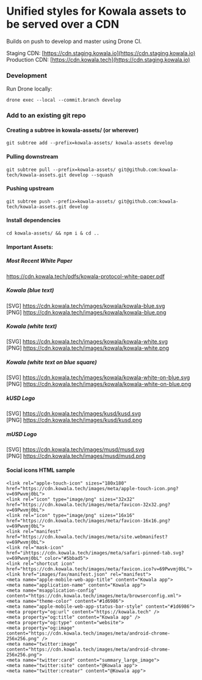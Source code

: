 # Unified styles for Kowala assets to be served over a CDN

Builds on push to develop and master using Drone CI.

Staging CDN: [https://cdn.staging.kowala.io](https://cdn.staging.kowala.io) \
Production CDN: [https://cdn.kowala.tech](https://cdn.staging.kowala.io)

### Development

Run Drone locally:

`drone exec --local --commit.branch develop`

### Add to an existing git repo

#### Creating a subtree in kowala-assets/ (or wherever)
`git subtree add --prefix=kowala-assets/ kowala-assets develop`

#### Pulling downstream
`git subtree pull --prefix=kowala-assets/ git@github.com:kowala-tech/kowala-assets.git develop --squash`

#### Pushing upstream
`git subtree push --prefix=kowala-assets/ git@github.com:kowala-tech/kowala-assets.git develop`

#### Install dependencies
`cd kowala-assets/ && npm i & cd ..`


#### Important Assets:

##### Most Recent White Paper
https://cdn.kowala.tech/pdfs/kowala-protocol-white-paper.pdf

##### Kowala (blue text)
[SVG] https://cdn.kowala.tech/images/kowala/kowala-blue.svg \
[PNG] https://cdn.kowala.tech/images/kowala/kowala-blue.png

##### Kowala (white text)
[SVG] https://cdn.kowala.tech/images/kowala/kowala-white.svg \
[PNG] https://cdn.kowala.tech/images/kowala/kowala-white.png

##### Kowala (white text on blue square)
[SVG] https://cdn.kowala.tech/images/kowala/kowala-white-on-blue.svg \
[PNG] https://cdn.kowala.tech/images/kowala/kowala-white-on-blue.png

##### kUSD Logo
[SVG] https://cdn.kowala.tech/images/kusd/kusd.svg \
[PNG] https://cdn.kowala.tech/images/kusd/kusd.png

##### mUSD Logo
[SVG] https://cdn.kowala.tech/images/musd/musd.svg \
[PNG] https://cdn.kowala.tech/images/musd/musd.png

#### Social icons HTML sample

```
<link rel="apple-touch-icon" sizes="180x180" href="https://cdn.kowala.tech/images/meta/apple-touch-icon.png?v=69Pwvmj0bL">
<link rel="icon" type="image/png" sizes="32x32" href="https://cdn.kowala.tech/images/meta/favicon-32x32.png?v=69Pwvmj0bL">
<link rel="icon" type="image/png" sizes="16x16" href="https://cdn.kowala.tech/images/meta/favicon-16x16.png?v=69Pwvmj0bL">
<link rel="manifest" href="https://cdn.kowala.tech/images/meta/site.webmanifest?v=69Pwvmj0bL">
<link rel="mask-icon" href="ihttps://cdn.kowala.tech/images/meta/safari-pinned-tab.svg?v=69Pwvmj0bL" color="#5bbad5">
<link rel="shortcut icon" href="https://cdn.kowala.tech/images/meta/favicon.ico?v=69Pwvmj0bL">
<link href="images/fav/manifest.json" rel="manifest">
<meta name="apple-mobile-web-app-title" content="Kowala app">
<meta name="application-name" content="Kowala app">
<meta name="msapplication-config" content="https://cdn.kowala.tech/images/meta/browserconfig.xml">
<meta name="theme-color" content="#1d6986">
<meta name="apple-mobile-web-app-status-bar-style" content="#1d6986">
<meta property="og:url" content="https://kowala.tech" />
<meta property="og:title" content="Kowala app" />
<meta property="og:type" content="website">
<meta property="og:image" content="https://cdn.kowala.tech/images/meta/android-chrome-256x256.png" />
<meta name="twitter:image" content="https://cdn.kowala.tech/images/meta/android-chrome-256x256.png">
<meta name="twitter:card" content="summary_large_image">
<meta name="twitter:site" content="@Kowala app">
<meta name="twitter:creator" content="@Kowala app">
```
